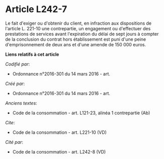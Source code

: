 # Article L242-7

Le fait d'exiger ou d'obtenir du client, en infraction aux dispositions de l'article L. 221-10 une contrepartie, un
engagement ou d'effectuer des prestations de services avant l'expiration du délai de sept jours à compter de la conclusion du
contrat hors établissement est puni d'une peine d'emprisonnement de deux ans et d'une amende de 150 000 euros.

**Liens relatifs à cet article**

_Codifié par_:

  - Ordonnance n°2016-301 du 14 mars 2016 - art.

_Créé par_:

  - Ordonnance n°2016-301 du 14 mars 2016 - art.

_Anciens textes_:

  - Code de la consommation - art. L121-23, alinéa 1 contrepartie (Ab)

_Cite_:

  - Code de la consommation - art. L221-10 (VD)

_Cité par_:

  - Code de la consommation - art. L242-8 (VD)

